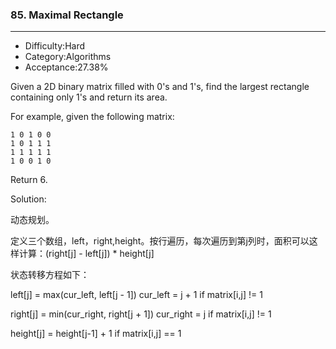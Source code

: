 ### 85. Maximal Rectangle

------

- Difficulty:Hard
- Category:Algorithms
- Acceptance:27.38%

Given a 2D binary matrix filled with 0's and 1's, find the largest rectangle containing only 1's and return its area.

For example, given the following matrix:

```
1 0 1 0 0
1 0 1 1 1
1 1 1 1 1
1 0 0 1 0
```

Return 6.



Solution:

动态规划。

定义三个数组，left，right,height。按行遍历，每次遍历到第j列时，面积可以这样计算：(right[j] - left[j]) * height[j]

状态转移方程如下：

left[j] = max(cur_left, left[j - 1])  cur_left = j + 1 if matrix[i,j] != 1

right[j] = min(cur_right, right[j + 1]) cur_right = j if matrix[i,j] != 1

height[j] = height[j-1] + 1 if matrix[i,j] == 1

